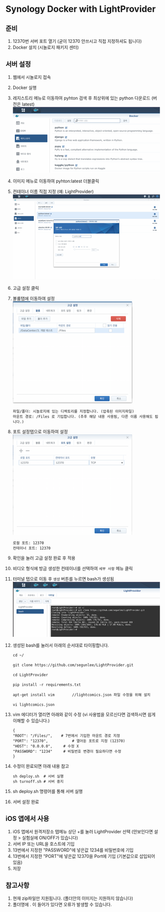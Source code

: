 # Synology Docker with LightProvider



## 준비

1. 12370번 서버 포트 열기 (굳이 12370 안쓰시고 직접 지정하셔도 됩니다)
2. Docker 설치 (시놀로지 패키지 센터)



## 서버 설정

1. 웹에서 시놀로지 접속

2. Docker 실행

3. 레지스트리 메뉴로 이동하여 pyhton 검색 후 최상위에 있는 python 다운로드 (버전은 latest)![screenshot2](howtosetupindocker/screenshot2.png)
   
4. 이미지 메뉴로 이동하여 pyhton:latest 더블클릭

5. 컨테이너 이름 직접 지정 (예: LightProvider)![screenshot3](howtosetupindocker/screenshot3.png)

6. 고급 설정 클릭

7. 볼륨탭에 이동하여 설정
   ![screenshot4](howtosetupindocker/screenshot4.png)
    
    ```
    파일/폴더: 시놀로지에 있는 디렉토리를 지정합니다. (압축된 이미지파일)
    마운트 경로: /Files 로 기입합니다. (추후 해당 내용 사용됨, 다른 이름 사용해도 됩니다.)
    ```
   
8. 포트 설정탭으로 이동하여 설정
![screenshot5](howtosetupindocker/screenshot5.png)

    ```
    로컬 포트: 12370
    컨테이너 포트: 12370
    ```

9. 확인을 눌러 고급 설정 완료 후 적용

10. 비디오 형식에 방금 생성한 컨테이너를 선택하여 `세부 사항` 메뉴 클릭

11. 터미널 탭으로 이동 후 `생성` 버튼를 누르면 bash가 생성됨![screenshot6](howtosetupindocker/screenshot6.png)

12. 생성된 bash를 눌러서 아래의 순서대로 타이핑합니다.

     ```
     cd ~/
     
     git clone https://github.com/segunlee/LightProvider.git
     
     cd LightProvider
     
     pip install -r requirements.txt
     
     apt-get install vim 		//lightcomics.json 파일 수정을 위해 설치
     
     vi lightcomics.json
     ```

13. vim 에디터가 열리면 아래와 같이 수정 (vi 사용법을 모르신다면 검색하시면 쉽게 이해할 수 있습니다.)

     ```
     {
     "ROOT": "/Files/",    # 7번에서 기입한 마운트 경로 지정
     "PORT": "12370",			# 열어둔 포트로 지정 (12370)
     "HOST": "0.0.0.0",		# 수정 X
     "PASSWORD": "1234"		# 비밀번호 변경이 필요하다면 수정
     }
     ```

14. 수정이 완료되면 아래 내용 참고

     ```
     sh deploy.sh  # 서버 실행
     sh turnoff.sh # 서버 중지
     ```

15. sh deploy.sh 명령어를 통해 서버 실행

16. 서버 설정 완료



## iOS 앱에서 사용

1. iOS 앱에서 원격저장소 탭메뉴 상단 +를 눌러 LightProvider 선택 (안보인다면 설정 > 실험실에 ON/OFF가 있습니다)
2. 서버 IP 또는 URL을 호스트에 기입
3. 13번에서 지정한 "PASSWORD"에 넣은값 1234를 비밀번호에 기입
4. 13번에서 지정한 "PORT"에 넣은값 12370을 Port에 기입 (기본값으로 삽입되어 있음)
5. 저장



## 참고사항

1. 현재 zip파일만 지원됩니다. (폴더안의 이미지는 지원하지 않습니다)
2. 폴더명에 . 이 들어가 있다면 오류가 발생할 수 있습니다.


